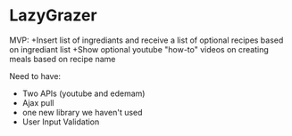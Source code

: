 # LazyGrazer

MVP:
+Insert list of ingrediants and receive a list of optional recipes based on ingrediant list
+Show optional youtube "how-to" videos on creating meals based on recipe name


Need to have:
+ Two APIs (youtube and edemam)
+ Ajax pull
+ one new library we haven't used
+ User Input Validation
